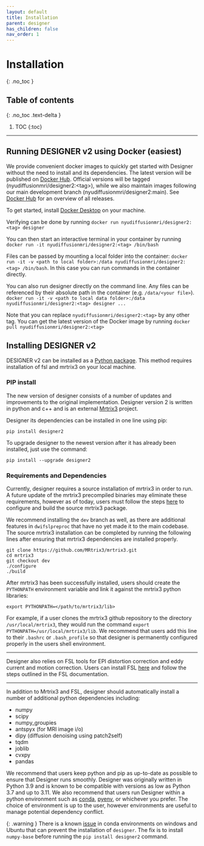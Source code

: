 ```yaml
---
layout: default
title: Installation
parent: designer
has_children: false
nav_order: 1
---
```


# Installation
{: .no_toc }

## Table of contents
{: .no_toc .text-delta }

1. TOC
{:toc}

---
## Running DESIGNER v2 using Docker (easiest)

We provide convenient docker images to quickly get started with Designer without the need to install and its dependencies. The latest version will be published on [Docker Hub](https://hub.docker.com/repository/docker/nyudiffusionmri/designer2/general). 
Official versions will be tagged (nyudiffusionmri/designer2:\<tag\>), while we also maintain images following our main development branch (nyudiffusionmri/designer2:main). See [Docker Hub](https://hub.docker.com/repository/docker/nyudiffusionmri/designer2/tags?page=1&ordering=last_updated) for an overview of all releases.

To get started, install [Docker Desktop](https://www.docker.com/products/docker-desktop/) on your machine.


Verifying can be done by running `docker run nyudiffusionmri/designer2:<tag> designer`

You can then start an interactive terminal in your container by running `docker run -it nyudiffusionmri/designer2:<tag> /bin/bash`

Files can be passed by mounting a local folder into the container: `docker run -it -v <path to local folder>:/data nyudiffusionmri/designer2:<tag> /bin/bash`. In this case you can run commands in the container directly.

 You can also run designer directly on the command line. Any files can be referenced by their absolute path in the container (e.g. `/data/<your file>`). 
`docker run -it -v <path to local data folder>:/data nyudiffusionmri/designer2:<tag> designer ...`

Note that you can replace `nyudiffusionmri/designer2:<tag>` by any other tag. You can get the latest version of the Docker image by running `docker pull nyudiffusionmri/designer2:<tag>`


## Installing DESIGNER v2 

DESIGNER v2 can be installed as a [Python package](https://pypi.org/project/designer2/). This method requires installation of fsl and mrtrix3 on your local machine.

### PIP install

The new version of designer consists of a number of updates and improvements to the original implementation. Designer version 2 is written in python and c++ and is an external [Mrtrix3](https://www.mrtrix.org) project.

Designer its dependencies can be installed in one line using pip: 
```
pip install designer2
```

To upgrade designer to the newest version after it has already been installed, just use the command:
```
pip install --upgrade designer2
```


### Requirements and Dependencies
Currently, designer requires a source installation of mrtrix3 in order to run. A future update of the mrtrix3 precompiled binaries may eliminate these requirements, however as of today, users must follow the steps [here](https://mrtrix.readthedocs.io/en/latest/installation/build_from_source.html) to configure and build the source mrtrix3 package. 

We recommend installing the `dev` branch as well, as there are additional features in `dwifslpreproc` that have no yet made it to the main codebase. The source mrtrix3 installation can be completed by running the following lines after ensuring that mrtrix3 dependencies are installed properly.
```
git clone https://github.com/MRtrix3/mrtrix3.git
cd mrtrix3
git checkout dev
./configure
./build
```

After mrtrix3 has been successfully installed, users should create the `PYTHONPATH` environment variable and link it against the mrtrix3 python libraries:
```
export PYTHONPATH=</path/to/mrtrix3/lib>
```

For example, if a user clones the mrtrix3 github repository to the directory `/usr/local/mrtrix3`, they would run the command `export PYTHONPATH=/usr/local/mrtrix3/lib`. We recommend that users add this line to their `.bashrc` or `.bash_profile` so that designer is permanently configured properly in the users shell environment.

---

Designer also relies on FSL tools for EPI distortion correction and eddy current and motion correction. Users can install FSL [here](https://fsl.fmrib.ox.ac.uk/fsl/fslwiki/FslInstallation) and follow the steps outlined in the FSL documentation.

---

In addition to Mrtrix3 and FSL, designer should automatically install a number of additional python dependencies including:
- numpy
- scipy
- numpy_groupies
- antspyx (for MRI image i/o)
- dipy (diffusion denoising using patch2self)
- tqdm
- joblib
- cvxpy
- pandas

We recommend that users keep python and pip as up-to-date as possible to ensure that Designer runs smoothly. Designer was originally written in Python 3.9 and is known to be compatible with versions as low as Python 3.7 and up to 3.11. We also recommend that users run Designer within a python environment such as [conda](https://www.anaconda.com), [pyenv](https://github.com/pyenv/pyenv), or whichever you prefer. The choice of environment is up to the user, however environments are useful to manage potential dependency conflict.

{: .warning }
There is a known [issue](https://github.com/conda/conda/issues/12051) in conda environments on windows and Ubuntu that can prevent the installation of `designer`. The fix is to install `numpy-base` before running the `pip install designer2` command.



